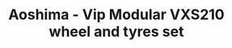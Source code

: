 ---
layout: product
title: "Aoshima - Vip Modular VXS210 wheel and tyres set"
price: "TBA" 
desc: "N/A"
img_path: "/assets/img/AO09093.webp"
brand: "N/A"
available: false
special_offer: false
new: false
soon: false
cat: "010000"
subcat: "013700"
subsubcat: "0N/A"
sifra: "AO09093"
popular: false
spec: false
---